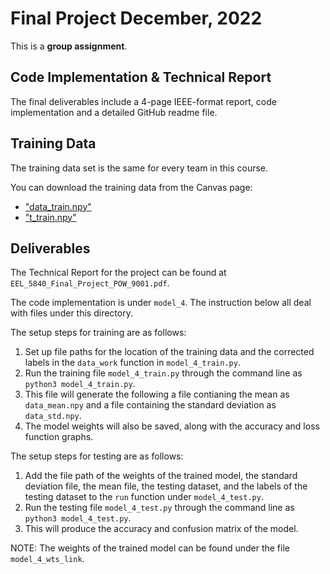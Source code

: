 # Final Project December, 2022

This is a **group assignment**.

## Code Implementation & Technical Report

The final deliverables include a 4-page IEEE-format report, code implementation and a detailed GitHub readme file.

## Training Data

The training data set is the same for every team in this course.

You can download the training data from the Canvas page:

* ["data_train.npy"](https://ufl.instructure.com/files/72247539/download?download_frd=1)
* ["t_train.npy"](https://ufl.instructure.com/files/72245951/download?download_frd=1)

## Deliverables

The Technical Report for the project can be found at `EEL_5840_Final_Project_POW_9001.pdf`.

The code implementation is under `model_4`. The instruction below all deal with files under this directory.

The setup steps for training are as follows:
1. Set up file paths for the location of the training data and the corrected labels in the `data_work` function in `model_4_train.py`.
1. Run the training file `model_4_train.py` through the command line as `python3 model_4_train.py`.
1. This file will generate the following a file contianing the mean as `data_mean.npy` and a file containing the standard deviation as `data_std.npy`.
1. The model weights will also be saved, along with the accuracy and loss function graphs.

The setup steps for testing are as follows:
1. Add the file path of the weights of the trained model, the standard deviation file, the mean file, the testing dataset, and the labels of the testing dataset to the `run` function under  `model_4_test.py`.
1. Run the testing file `model_4_test.py` through the command line as `python3 model_4_test.py`.
1. This will produce the accuracy and confusion matrix of the model.

NOTE: The weights of the trained model can be found under the file `model_4_wts_link`.
